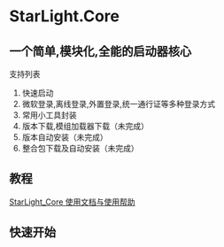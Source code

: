 # StarLight.Core 

## 一个简单,模块化,全能的启动器核心

支持列表
1. 快速启动
2. 微软登录,离线登录,外置登录,统一通行证等多种登录方式
3. 常用小工具封装
4. 版本下载,模组加载器下载（未完成）
5. 版本自动安装（未完成）
6. 整合包下载及自动安装（未完成）

## 教程
[StarLight_Core 使用文档与使用帮助](https://ink-marks-studio.github.io/)

## 快速开始

